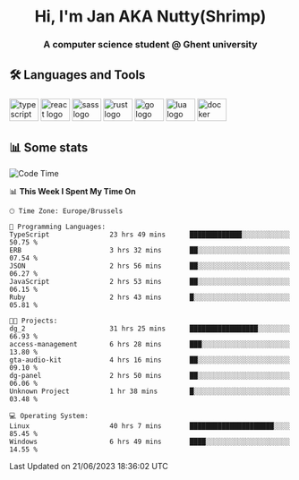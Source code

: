 <h1 align="center">Hi, I'm Jan AKA Nutty(Shrimp)</h1>
<h3 align="center">A computer science student @ Ghent university</h3>

<h2 align="left">🛠️ Languages and Tools</h2>

###

<div align="left">
  <img src="https://cdn.jsdelivr.net/gh/devicons/devicon/icons/typescript/typescript-original.svg" height="40" width="52" alt="typescript logo"  />
  <img src="https://cdn.jsdelivr.net/gh/devicons/devicon/icons/react/react-original.svg" height="40" width="52" alt="react logo"  />
  <img src="https://cdn.jsdelivr.net/gh/devicons/devicon/icons/sass/sass-original.svg" height="40" width="52" alt="sass logo"  />
  <img src="https://cdn.jsdelivr.net/gh/devicons/devicon/icons/rust/rust-plain.svg" height="40" width="52" alt="rust logo"  />
  <img src="https://cdn.jsdelivr.net/gh/devicons/devicon/icons/go/go-original.svg" height="40" width="52" alt="go logo"  />
  <img src="https://cdn.jsdelivr.net/gh/devicons/devicon/icons/lua/lua-original.svg" height="40" width="52" alt="lua logo"  />
  <img src="https://cdn.jsdelivr.net/gh/devicons/devicon/icons/docker/docker-original.svg" height="40" width="52" alt="docker logo"  />
</div>

<h2>📊 Some stats</h2>

<!--START_SECTION:waka-->
![Code Time](http://img.shields.io/badge/Code%20Time-3%2C351%20hrs%2025%20mins-blue)

📊 **This Week I Spent My Time On** 

```text
🕑︎ Time Zone: Europe/Brussels

💬 Programming Languages: 
TypeScript               23 hrs 49 mins      █████████████░░░░░░░░░░░░   50.75 % 
ERB                      3 hrs 32 mins       ██░░░░░░░░░░░░░░░░░░░░░░░   07.54 % 
JSON                     2 hrs 56 mins       ██░░░░░░░░░░░░░░░░░░░░░░░   06.27 % 
JavaScript               2 hrs 53 mins       ██░░░░░░░░░░░░░░░░░░░░░░░   06.15 % 
Ruby                     2 hrs 43 mins       █░░░░░░░░░░░░░░░░░░░░░░░░   05.81 % 

🐱‍💻 Projects: 
dg_2                     31 hrs 25 mins      █████████████████░░░░░░░░   66.93 % 
access-management        6 hrs 28 mins       ███░░░░░░░░░░░░░░░░░░░░░░   13.80 % 
gta-audio-kit            4 hrs 16 mins       ██░░░░░░░░░░░░░░░░░░░░░░░   09.10 % 
dg-panel                 2 hrs 50 mins       ██░░░░░░░░░░░░░░░░░░░░░░░   06.06 % 
Unknown Project          1 hr 38 mins        █░░░░░░░░░░░░░░░░░░░░░░░░   03.48 % 

💻 Operating System: 
Linux                    40 hrs 7 mins       █████████████████████░░░░   85.45 % 
Windows                  6 hrs 49 mins       ████░░░░░░░░░░░░░░░░░░░░░   14.55 % 
```


 Last Updated on 21/06/2023 18:36:02 UTC
<!--END_SECTION:waka-->
